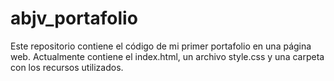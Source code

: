 # abjv_portafolio
Este repositorio contiene el código de mi primer portafolio en una página web. Actualmente contiene el index.html, un archivo style.css y una carpeta con los recursos utilizados.

